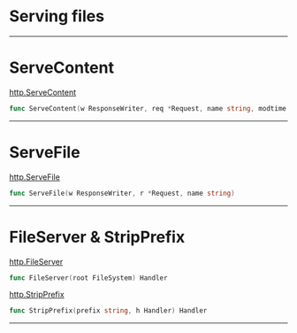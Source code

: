 # Serving files

***

# ServeContent

[http.ServeContent](https://godoc.org/net/http#ServeContent)
``` go
func ServeContent(w ResponseWriter, req *Request, name string, modtime time.Time, content io.ReadSeeker)
```

***

# ServeFile

[http.ServeFile](https://godoc.org/net/http#ServeFile)
``` go
func ServeFile(w ResponseWriter, r *Request, name string)
```
***

# FileServer & StripPrefix

[http.FileServer](https://godoc.org/net/http#FileServer)
``` go
func FileServer(root FileSystem) Handler
```

[http.StripPrefix](https://godoc.org/net/http#StripPrefix)
``` go
func StripPrefix(prefix string, h Handler) Handler
```

***
